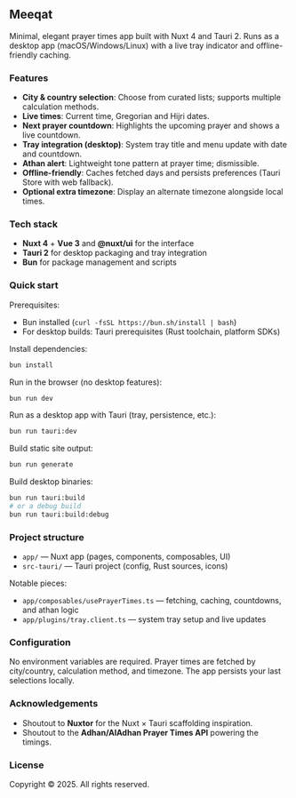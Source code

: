 ## Meeqat

Minimal, elegant prayer times app built with Nuxt 4 and Tauri 2. Runs as a desktop app (macOS/Windows/Linux) with a live tray indicator and offline-friendly caching.

### Features

- **City & country selection**: Choose from curated lists; supports multiple calculation methods.
- **Live times**: Current time, Gregorian and Hijri dates.
- **Next prayer countdown**: Highlights the upcoming prayer and shows a live countdown.
- **Tray integration (desktop)**: System tray title and menu update with date and countdown.
- **Athan alert**: Lightweight tone pattern at prayer time; dismissible.
- **Offline-friendly**: Caches fetched days and persists preferences (Tauri Store with web fallback).
- **Optional extra timezone**: Display an alternate timezone alongside local times.

### Tech stack

- **Nuxt 4** + **Vue 3** and **@nuxt/ui** for the interface
- **Tauri 2** for desktop packaging and tray integration
- **Bun** for package management and scripts

### Quick start

Prerequisites:

- Bun installed (`curl -fsSL https://bun.sh/install | bash`)
- For desktop builds: Tauri prerequisites (Rust toolchain, platform SDKs)

Install dependencies:

```bash
bun install
```

Run in the browser (no desktop features):

```bash
bun run dev
```

Run as a desktop app with Tauri (tray, persistence, etc.):

```bash
bun run tauri:dev
```

Build static site output:

```bash
bun run generate
```

Build desktop binaries:

```bash
bun run tauri:build
# or a debug build
bun run tauri:build:debug
```

### Project structure

- `app/` — Nuxt app (pages, components, composables, UI)
- `src-tauri/` — Tauri project (config, Rust sources, icons)

Notable pieces:

- `app/composables/usePrayerTimes.ts` — fetching, caching, countdowns, and athan logic
- `app/plugins/tray.client.ts` — system tray setup and live updates

### Configuration

No environment variables are required. Prayer times are fetched by city/country, calculation method, and timezone. The app persists your last selections locally.

### Acknowledgements

- Shoutout to **Nuxtor** for the Nuxt × Tauri scaffolding inspiration.
- Shoutout to the **Adhan/AlAdhan Prayer Times API** powering the timings.

### License

Copyright © 2025. All rights reserved.
